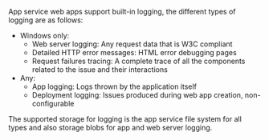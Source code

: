 App service web apps support built-in logging, the different types of logging are as follows:
* Windows only:
	* Web server logging: Any request data that is W3C compliant
	* Detailed HTTP error messages: HTML error debugging pages
	* Request failures tracing: A complete trace of all the components related to the issue and their interactions
* Any:
	* App logging: Logs thrown by the application itself
	* Deployment logging: Issues produced during web app creation, non-configurable

The supported storage for logging is the app service file system for all types and also storage blobs for app and web server logging.

